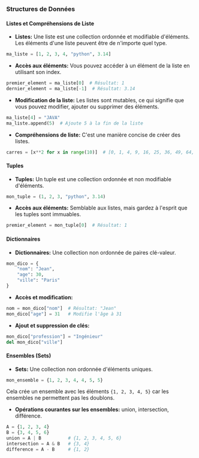 ### **Structures de Données**

#### **Listes et Compréhensions de Liste**

- **Listes:** Une liste est une collection ordonnée et modifiable d'éléments. Les éléments d'une liste peuvent être de n'importe quel type.

```python
ma_liste = [1, 2, 3, 4, "python", 3.14]
```

- **Accès aux éléments:** Vous pouvez accéder à un élément de la liste en utilisant son index.

```python
premier_element = ma_liste[0]  # Résultat: 1
dernier_element = ma_liste[-1]  # Résultat: 3.14
```

- **Modification de la liste:** Les listes sont mutables, ce qui signifie que vous pouvez modifier, ajouter ou supprimer des éléments.

```python
ma_liste[4] = "JAVA"
ma_liste.append(5)  # Ajoute 5 à la fin de la liste
```

- **Compréhensions de liste:** C'est une manière concise de créer des listes.

```python
carres = [x**2 for x in range(10)]  # [0, 1, 4, 9, 16, 25, 36, 49, 64, 81]
```

#### **Tuples**

- **Tuples:** Un tuple est une collection ordonnée et non modifiable d'éléments.

```python
mon_tuple = (1, 2, 3, "python", 3.14)
```

- **Accès aux éléments:** Semblable aux listes, mais gardez à l'esprit que les tuples sont immuables.

```python
premier_element = mon_tuple[0]  # Résultat: 1
```

#### **Dictionnaires**

- **Dictionnaires:** Une collection non ordonnée de paires clé-valeur.

```python
mon_dico = {
    "nom": "Jean",
    "age": 30,
    "ville": "Paris"
}
```

- **Accès et modification:** 

```python
nom = mon_dico["nom"]  # Résultat: "Jean"
mon_dico["age"] = 31   # Modifie l'âge à 31
```

- **Ajout et suppression de clés:**

```python
mon_dico["profession"] = "Ingénieur"
del mon_dico["ville"]
```

#### **Ensembles (Sets)**

- **Sets:** Une collection non ordonnée d'éléments uniques.

```python
mon_ensemble = {1, 2, 3, 4, 4, 5, 5}
```

Cela crée un ensemble avec les éléments `{1, 2, 3, 4, 5}` car les ensembles ne permettent pas les doublons.

- **Opérations courantes sur les ensembles:** union, intersection, différence.

```python
A = {1, 2, 3, 4}
B = {3, 4, 5, 6}
union = A | B          # {1, 2, 3, 4, 5, 6}
intersection = A & B   # {3, 4}
difference = A - B     # {1, 2}
```

 